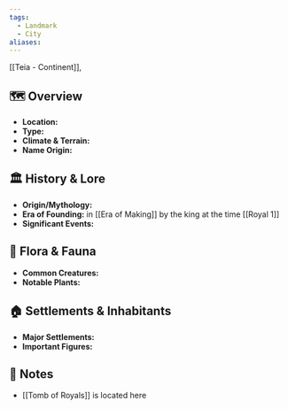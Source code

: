 ```yaml
---
tags:
  - Landmark
  - City
aliases:
---
```

[[Teia - Continent]],  
## 🗺️ Overview
- **Location:** 
- **Type:**
- **Climate & Terrain:** 
- **Name Origin:** 
## 🏛️ History & Lore
- **Origin/Mythology:** 
- **Era of Founding:** in [[Era of Making]] by the king at the time [[Royal 1]]
- **Significant Events:** 
## 🌿 Flora & Fauna
- **Common Creatures:** 
- **Notable Plants:** 
## 🏠 Settlements & Inhabitants
- **Major Settlements:** 
- **Important Figures:** 
## 📜 Notes
- [[Tomb of Royals]] is located here
